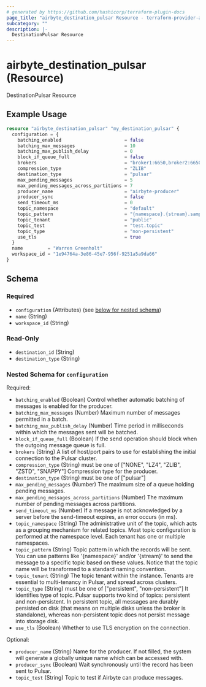 ```yaml
---
# generated by https://github.com/hashicorp/terraform-plugin-docs
page_title: "airbyte_destination_pulsar Resource - terraform-provider-airbyte"
subcategory: ""
description: |-
  DestinationPulsar Resource
---
```


# airbyte_destination_pulsar (Resource)

DestinationPulsar Resource

## Example Usage

```terraform
resource "airbyte_destination_pulsar" "my_destination_pulsar" {
  configuration = {
    batching_enabled                       = false
    batching_max_messages                  = 10
    batching_max_publish_delay             = 0
    block_if_queue_full                    = false
    brokers                                = "broker1:6650,broker2:6650"
    compression_type                       = "ZLIB"
    destination_type                       = "pulsar"
    max_pending_messages                   = 5
    max_pending_messages_across_partitions = 7
    producer_name                          = "airbyte-producer"
    producer_sync                          = false
    send_timeout_ms                        = 0
    topic_namespace                        = "default"
    topic_pattern                          = "{namespace}.{stream}.sample"
    topic_tenant                           = "public"
    topic_test                             = "test.topic"
    topic_type                             = "non-persistent"
    use_tls                                = true
  }
  name         = "Warren Greenholt"
  workspace_id = "1e94764a-3e86-45e7-956f-9251a5a9da66"
}
```

<!-- schema generated by tfplugindocs -->
## Schema

### Required

- `configuration` (Attributes) (see [below for nested schema](#nestedatt--configuration))
- `name` (String)
- `workspace_id` (String)

### Read-Only

- `destination_id` (String)
- `destination_type` (String)

<a id="nestedatt--configuration"></a>
### Nested Schema for `configuration`

Required:

- `batching_enabled` (Boolean) Control whether automatic batching of messages is enabled for the producer.
- `batching_max_messages` (Number) Maximum number of messages permitted in a batch.
- `batching_max_publish_delay` (Number) Time period in milliseconds within which the messages sent will be batched.
- `block_if_queue_full` (Boolean) If the send operation should block when the outgoing message queue is full.
- `brokers` (String) A list of host/port pairs to use for establishing the initial connection to the Pulsar cluster.
- `compression_type` (String) must be one of ["NONE", "LZ4", "ZLIB", "ZSTD", "SNAPPY"]
Compression type for the producer.
- `destination_type` (String) must be one of ["pulsar"]
- `max_pending_messages` (Number) The maximum size of a queue holding pending messages.
- `max_pending_messages_across_partitions` (Number) The maximum number of pending messages across partitions.
- `send_timeout_ms` (Number) If a message is not acknowledged by a server before the send-timeout expires, an error occurs (in ms).
- `topic_namespace` (String) The administrative unit of the topic, which acts as a grouping mechanism for related topics. Most topic configuration is performed at the namespace level. Each tenant has one or multiple namespaces.
- `topic_pattern` (String) Topic pattern in which the records will be sent. You can use patterns like '{namespace}' and/or '{stream}' to send the message to a specific topic based on these values. Notice that the topic name will be transformed to a standard naming convention.
- `topic_tenant` (String) The topic tenant within the instance. Tenants are essential to multi-tenancy in Pulsar, and spread across clusters.
- `topic_type` (String) must be one of ["persistent", "non-persistent"]
It identifies type of topic. Pulsar supports two kind of topics: persistent and non-persistent. In persistent topic, all messages are durably persisted on disk (that means on multiple disks unless the broker is standalone), whereas non-persistent topic does not persist message into storage disk.
- `use_tls` (Boolean) Whether to use TLS encryption on the connection.

Optional:

- `producer_name` (String) Name for the producer. If not filled, the system will generate a globally unique name which can be accessed with.
- `producer_sync` (Boolean) Wait synchronously until the record has been sent to Pulsar.
- `topic_test` (String) Topic to test if Airbyte can produce messages.


